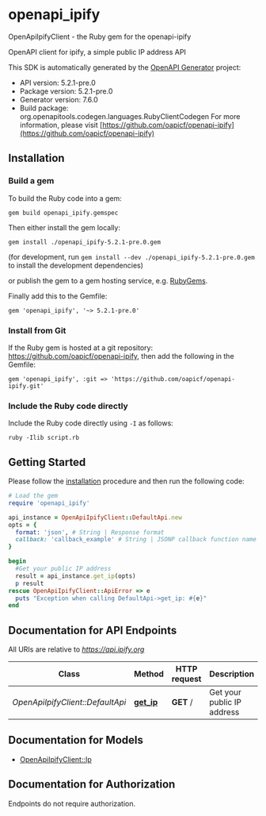 # openapi_ipify

OpenApiIpifyClient - the Ruby gem for the openapi-ipify

OpenAPI client for ipify, a simple public IP address API

This SDK is automatically generated by the [OpenAPI Generator](https://openapi-generator.tech) project:

- API version: 5.2.1-pre.0
- Package version: 5.2.1-pre.0
- Generator version: 7.6.0
- Build package: org.openapitools.codegen.languages.RubyClientCodegen
For more information, please visit [https://github.com/oapicf/openapi-ipify](https://github.com/oapicf/openapi-ipify)

## Installation

### Build a gem

To build the Ruby code into a gem:

```shell
gem build openapi_ipify.gemspec
```

Then either install the gem locally:

```shell
gem install ./openapi_ipify-5.2.1-pre.0.gem
```

(for development, run `gem install --dev ./openapi_ipify-5.2.1-pre.0.gem` to install the development dependencies)

or publish the gem to a gem hosting service, e.g. [RubyGems](https://rubygems.org/).

Finally add this to the Gemfile:

    gem 'openapi_ipify', '~> 5.2.1-pre.0'

### Install from Git

If the Ruby gem is hosted at a git repository: https://github.com/oapicf/openapi-ipify, then add the following in the Gemfile:

    gem 'openapi_ipify', :git => 'https://github.com/oapicf/openapi-ipify.git'

### Include the Ruby code directly

Include the Ruby code directly using `-I` as follows:

```shell
ruby -Ilib script.rb
```

## Getting Started

Please follow the [installation](#installation) procedure and then run the following code:

```ruby
# Load the gem
require 'openapi_ipify'

api_instance = OpenApiIpifyClient::DefaultApi.new
opts = {
  format: 'json', # String | Response format
  callback: 'callback_example' # String | JSONP callback function name
}

begin
  #Get your public IP address
  result = api_instance.get_ip(opts)
  p result
rescue OpenApiIpifyClient::ApiError => e
  puts "Exception when calling DefaultApi->get_ip: #{e}"
end

```

## Documentation for API Endpoints

All URIs are relative to *https://api.ipify.org*

Class | Method | HTTP request | Description
------------ | ------------- | ------------- | -------------
*OpenApiIpifyClient::DefaultApi* | [**get_ip**](docs/DefaultApi.md#get_ip) | **GET** / | Get your public IP address


## Documentation for Models

 - [OpenApiIpifyClient::Ip](docs/Ip.md)


## Documentation for Authorization

Endpoints do not require authorization.

